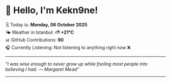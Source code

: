 # 👋 Hello, I'm Kekn9ne!

🗓️ Today is: **Monday, 06 October 2025**  
🌤️ Weather in Istanbul: **⛅️  +21°C**  
📊 GitHub Contributions: **90**  
🎧 Currently Listening: Not listening to anything right now ❌

---

_"I was wise enough to never grow up while fooling most people into believing I had.  — *Margaret Mead*"_

---
